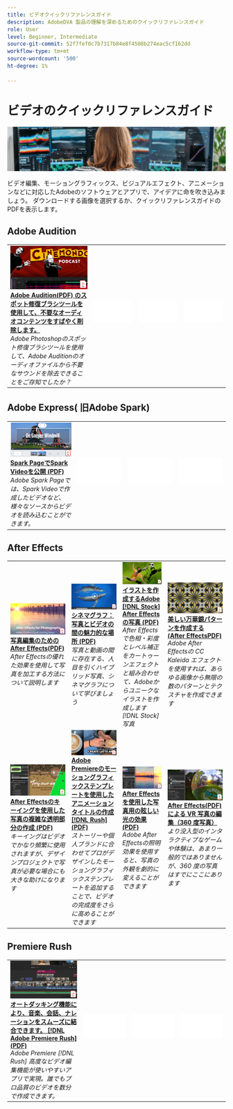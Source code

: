 ```yaml
---
title: ビデオクイックリファレンスガイド
description: AdobeDVA 製品の理解を深めるためのクイックリファレンスガイド
role: User
level: Beginner, Intermediate
source-git-commit: 52f7fef0c7b7317b84e8f4508b274eac5cf162dd
workflow-type: tm+mt
source-wordcount: '500'
ht-degree: 1%

---
```


# ビデオのクイックリファレンスガイド

![Creative CloudHero Image](../assets/CCEbanner-DVA.png)

ビデオ編集、モーショングラフィックス、ビジュアルエフェクト、アニメーションなどに対応したAdobeのソフトウェアとアプリで、アイデアに命を吹き込みましょう。 ダウンロードする画像を選択するか、クイックリファレンスガイドのPDFを表示します。

## Adobe Audition

<table>
<tr>
   <td>
      <a href="assets/QuicklyRemoveUnwantedAudioContentwiththeSpotHealingBrushinAdobeAudition.pdf" target="_blank">
         <img alt="Adobe Auditionのスポット修復ブラシツールを使用すると、不要なオーディオコンテンツを簡単に削除できます。" src="assets/QuicklyRemoveUnwantedAudioContentwiththeSpotHealingBrushinAdobeAudition.jpg" />
      </a>
      <div>
      <a href="assets/QuicklyRemoveUnwantedAudioContentwiththeSpotHealingBrushinAdobeAudition.pdf" target="_blank"><strong>Adobe Audition(PDF) のスポット修復ブラシツールを使用して、不要なオーディオコンテンツをすばやく削除します。</strong></a>
      </div>
      <em>Adobe Photoshopのスポット修復ブラシツールを使用して、Adobe Auditionのオーディオファイルから不要なサウンドを除去できることをご存知でしたか？</em>
      <br>
  </td>
  <td>
    <img alt="スペーサー" src="../assets/Whitespacer.png" />
    <div>
    <br>
  </td>
  <td>
    <img alt="スペーサー" src="../assets/Whitespacer.png" />
    <div>
    <br>
  </td>
  <td>
    <img alt="スペーサー" src="../assets/Whitespacer.png" />
    <div>
    <br>
  </td>
</tr>
</table>

## Adobe Express( 旧Adobe Spark)

<table>
<tr>
<td>
   <a href="assets/ShowcaseyourSparkVideoinyourSparkPage.pdf" target="_blank">
      <img alt="Spark PageでSpark Videoを披露" src="assets/ShowcaseyourSparkVideoinyourSparkPage.jpg" />
   </a>
    <div>
   <a href="assets/ShowcaseyourSparkVideoinyourSparkPage.pdf" target="_blank"><strong>Spark PageでSpark Videoを公開 (PDF)</strong></a>
    </div>
    <em>Adobe Spark Pageでは、Spark Videoで作成したビデオなど、様々なソースからビデオを読み込むことができます。</em>
    <br>
  </td>
  <td>
    <img alt="スペーサー" src="../assets/Whitespacer.png" />
    <div>
    <br>
  </td>
  <td>
    <img alt="スペーサー" src="../assets/Whitespacer.png" />
    <div>
    <br>
  </td>
  <td>
    <img alt="スペーサー" src="../assets/Whitespacer.png" />
    <div>
    <br>
  </td>
</tr>
</table>

## After Effects

<table>
<tr>
 <td>
   <a href="assets/AfterEffectsforPhotography.pdf" target="_blank">
      <img alt="写真編集のためのAfter Effects" src="assets/AfterEffectsforPhotography.jpg" />
   </a>
    <div>
   <a href="assets/AfterEffectsforPhotography.pdf" target="_blank"><strong>写真編集のためのAfter Effects(PDF)</strong></a>
    </div>
    <em>After Effectsの優れた効果を使用して写真を加工する方法について説明します</em>
    <br>
  </td>
  <td>
   <a href="assets/CinemagraphsTheMesmerizingPlaceBetweenaPhotoandaVideo.pdf" target="_blank">
      <img alt="シネマグラフ：写真とビデオの魅力的な関係" src="assets/CinemagraphsTheMesmerizingPlaceBetweenaPhotoandaVideo.jpg" />
   </a>
    <div>
   <a href="assets/CinemagraphsTheMesmerizingPlaceBetweenaPhotoandaVideo.pdf" target="_blank"><strong>シネマグラフ：写真とビデオの間の魅力的な場所 (PDF)</strong></a>
    </div>
    <em>写真と動画の間に存在する、人目を引くハイブリッド写真、シネマグラフについて学びましょう</em>
    <br>
  </td>
  <td>
   <a href="assets/CreateanIllustrationfromanAdobeStockPhotowithAfterEffects.pdf" target="_blank">
      <img alt="イラストを作成するAdobe [!DNL Stock] 写真とAfter Effects" src="assets/CreateanIllustrationfromanAdobeStockPhotowithAfterEffects.jpg" />
   </a>
    <div>
   <a href="assets/CreateanIllustrationfromanAdobeStockPhotowithAfterEffects.pdf" target="_blank"><strong>イラストを作成するAdobe [!DNL Stock] After Effectsの写真 (PDF)</strong></a>
    </div>
    <em>After Effectsで色相・彩度とレベル補正をカートゥーンエフェクトと組み合わせて、Adobeからユニークなイラストを作成します [!DNL Stock] 写真</em>
    <br>
  </td>
   <td>
   <a href="assets/CreateBeautifulKaleidoscopePatternswithAfterEffects.pdf" target="_blank">
      <img alt="After Effectsで美しい万華鏡パターンを作成" src="assets/CreateBeautifulKaleidoscopePatternswithAfterEffects.jpg" />
   </a>
    <div>
   <a href="assets/CreateBeautifulKaleidoscopePatternswithAfterEffects.pdf" target="_blank"><strong>美しい万華鏡パターンを作成する (After EffectsPDF)</strong></a>
    </div>
    <em>Adobe After Effectsの CC Kaleida エフェクトを使用すれば、あらゆる画像から無限の数のパターンとテクスチャを作成できます</em>
    <br>
  </td>
</tr>
<tr>
<td>
   <a href="assets/CreateIntricateTransparencyinyourPhotographswithKeyinginAfterEffects.pdf" target="_blank">
      <img alt="After Effectsのキーイングを使用した写真の複雑な透明部分の作成" src="assets/CreateIntricateTransparencyinyourPhotographswithKeyinginAfterEffects.jpg" />
   </a>
    <div>
   <a href="assets/CreateIntricateTransparencyinyourPhotographswithKeyinginAfterEffects.pdf" target="_blank"><strong>After Effectsのキーイングを使用した写真の複雑な透明部分の作成 (PDF)</strong></a>
    </div>
    <em>キーイングはビデオでかなり頻繁に使用されますが、デザインプロジェクトで写真が必要な場合にも大きな助けになります</em>
    <br>
  </td>
 <td>
   <a href="assets/CreateAnimatedTitlesUsingMotionGraphicsTemplatesinAdobePremiereRush.pdf" target="_blank">
      <img alt="Adobe Premiereのモーショングラフィックステンプレートを使用したアニメーションタイトルの作成 [!DNL Rush]" src="assets/CreateAnimatedTitlesUsingMotionGraphicsTemplatesinAdobePremiereRush.jpg" />
   </a>
    <div>
   <a href="assets/CreateAnimatedTitlesUsingMotionGraphicsTemplatesinAdobePremiereRush.pdf" target="_blank"><strong>Adobe Premiereのモーショングラフィックステンプレートを使用したアニメーションタイトルの作成 [!DNL Rush] (PDF)</strong></a>
    </div>
    <em>ストーリーや個人ブランドに合わせてプロがデザインしたモーショングラフィックステンプレートを追加することで、ビデオの完成度をさらに高めることができます</em>
    <br>
  </td>
  <td>
      <a href="assets/DazzlingLightEffectsforPhotographywithAfterEffects.pdf" target="_blank">
         <img alt="After Effectsの魅力的な光線効果" src="assets/DazzlingLightEffectsforPhotographywithAfterEffects.jpg" />
      </a>
      <div>
      <a href="assets/DazzlingLightEffectsforPhotographywithAfterEffects.pdf" target="_blank"><strong>After Effectsを使用した写真用の眩しい光の効果 (PDF)</strong></a>
      </div>
      <em>Adobe After Effectsの照明効果を使用すると、写真の外観を劇的に変えることができます</em>
      <br>
  </td>
  <td>
      <a href="assets/EditingVRPhotography360photoswithAfterEffects.pdf" target="_blank">
         <img alt="After Effectsによる VR 写真の編集（360 度写真）" src="assets/EditingVRPhotography360photoswithAfterEffects.jpg" />
      </a>
      <div>
      <a href="assets/EditingVRPhotography360photoswithAfterEffects.pdf" target="_blank"><strong>After Effects(PDF) による VR 写真の編集（360 度写真）</strong></a>
      </div>
      <em>より没入型のインタラクティブなゲームや体験は、あまり一般的ではありませんが、360 度の写真はすでにここにあります</em>
      <br>
  </td>
</tr>
</table>

## Premiere Rush

<table>
<tr>
   <td>
      <a href="assets/SmoothlyCombineMusicandDialogueorNarrationwithAutoduckinginAdobePremiereRush.pdf" target="_blank">
         <img alt="Adobe Premiereのオートダッキング機能で音楽、会話、ナレーションをスムーズに結合する [!DNL Rush]" src="assets/SmoothlyCombineMusicandDialogueorNarrationwithAutoduckinginAdobePremiereRush.jpg" />
      </a>
      <div>
      <a href="assets/SmoothlyCombineMusicandDialogueorNarrationwithAutoduckinginAdobePremiereRush.pdf" target="_blank"><strong>オートダッキング機能により、音楽、会話、ナレーションをスムーズに結合できます。 [!DNL Adobe Premiere Rush] (PDF)</strong></a>
      </div>
      <em>Adobe Premiere [!DNL Rush] 高度なビデオ編集機能が使いやすいアプリで実現。誰でもプロ品質のビデオを数分で作成できます。</em>
      <br>
  </td>
  <td>
    <img alt="スペーサー" src="../assets/Whitespacer.png" />
    <div>
    <br>
  </td>
  <td>
    <img alt="スペーサー" src="../assets/Whitespacer.png" />
    <div>
    <br>
  </td>
  <td>
    <img alt="スペーサー" src="../assets/Whitespacer.png" />
    <div>
    <br>
  </td>
</tr>
</table>
